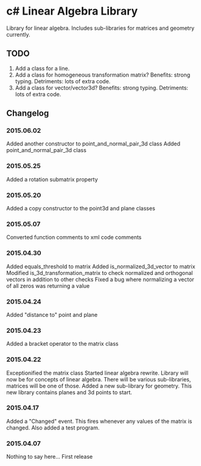 # c# Linear Algebra Library
Library for linear algebra.  Includes sub-libraries for matrices and geometry currently.

## TODO
1. Add a class for a line.
2. Add a class for homogeneous transformation matrix?  Benefits: strong typing.  Detriments: lots of extra code.
3. Add a class for vector/vector3d?  Benefits: strong typing.  Detriments: lots of extra code.

## Changelog
### 2015.06.02
Added another constructor to point_and_normal_pair_3d class
Added point_and_normal_pair_3d class

### 2015.05.25
Added a rotation submatrix property

### 2015.05.20
Added a copy constructor to the point3d and plane classes

### 2015.05.07
Converted function comments to xml code comments

### 2015.04.30
Added equals_threshold to matrix
Added is_normalized_3d_vector to matrix
Modified is_3d_transformation_matrix to check normalized and orthogonal vectors in addition to other checks
Fixed a bug where normalizing a vector of all zeros was returning a value

### 2015.04.24
Added "distance to" point and plane

### 2015.04.23
Added a bracket operator to the matrix class

### 2015.04.22
Exceptionified the matrix class
Started linear algebra rewrite.  Library will now be for concepts of linear algebra.  There will be various sub-libraries, matrices will be one of those.  Added a new sub-library for geometry.  This new library contains planes and 3d points to start.

### 2015.04.17
Added a "Changed" event.  This fires whenever any values of the matrix is changed.  Also added a test program.

### 2015.04.07
Nothing to say here... First release
